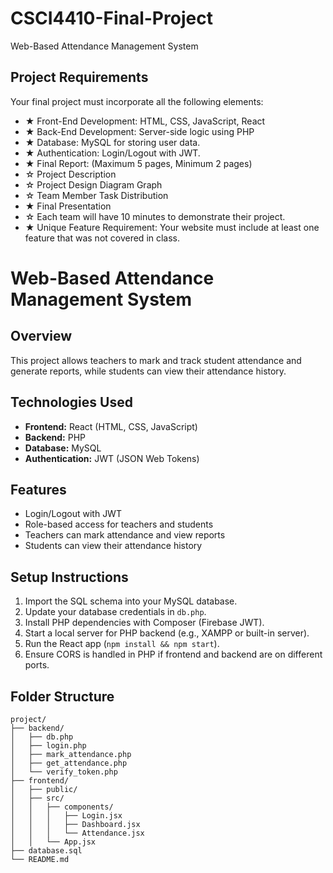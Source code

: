 # CSCI4410-Final-Project
Web-Based Attendance Management System

## Project Requirements
Your final project must incorporate all the following elements:

- ★ Front-End Development: HTML, CSS, JavaScript, React
- ★ Back-End Development: Server-side logic using PHP
- ★ Database: MySQL for storing user data.
- ★ Authentication: Login/Logout with JWT.
- ★ Final Report: (Maximum 5 pages, Minimum 2 pages)
- ☆ Project Description
- ☆ Project Design Diagram Graph
- ☆ Team Member Task Distribution
- ★ Final Presentation
- ☆ Each team will have 10 minutes to demonstrate their project.
- ★ Unique Feature Requirement: Your website must include at least one feature that was not covered in class.

# Web-Based Attendance Management System

## Overview
This project allows teachers to mark and track student attendance and generate reports, while students can view their attendance history.

## Technologies Used
- **Frontend:** React (HTML, CSS, JavaScript)
- **Backend:** PHP
- **Database:** MySQL
- **Authentication:** JWT (JSON Web Tokens)

## Features
- Login/Logout with JWT
- Role-based access for teachers and students
- Teachers can mark attendance and view reports
- Students can view their attendance history

## Setup Instructions
1. Import the SQL schema into your MySQL database.
2. Update your database credentials in `db.php`.
3. Install PHP dependencies with Composer (Firebase JWT).
4. Start a local server for PHP backend (e.g., XAMPP or built-in server).
5. Run the React app (`npm install && npm start`).
6. Ensure CORS is handled in PHP if frontend and backend are on different ports.

## Folder Structure
```
project/
├── backend/
│   ├── db.php
│   ├── login.php
│   ├── mark_attendance.php
│   ├── get_attendance.php
│   └── verify_token.php
├── frontend/
│   ├── public/
│   ├── src/
│   │   ├── components/
│   │   │   ├── Login.jsx
│   │   │   ├── Dashboard.jsx
│   │   │   └── Attendance.jsx
│   │   └── App.jsx
├── database.sql
└── README.md
